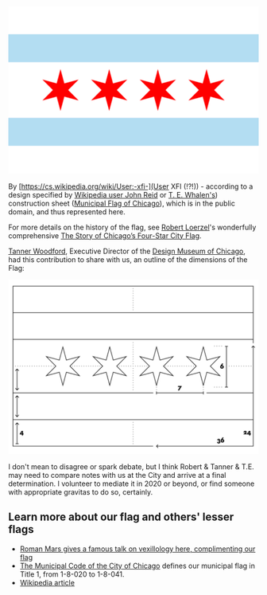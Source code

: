 

![Wikipedia's Chicago Flag](/assets/img/Flag_of_Chicago,_Illinois.svg)

By [https://cs.wikipedia.org/wiki/User:-xfi-](User XFI (!?!)) - according to a design specified by [Wikipedia user John Reid](https://en.wikipedia.org/wiki/User:John_Reid) or [T. E. Whalen's](http://introvert.net/blog/2004/04/17/what-is-the-deal-with-the-stars-on-the-chicago-flag/)) construction sheet ([Municipal Flag of Chicago](https://en.wikipedia.org/wiki/Talk:Municipal_Flag_of_Chicago)), which is in the public domain, and thus represented here.

For more details on the history of the flag, see [Robert Loerzel](https://twitter.com/robertloerzel)'s wonderfully comprehensive [The Story of Chicago’s Four-Star City Flag](https://medium.com/@robertloerzel/the-story-of-chicagos-four-star-city-flag-4042dc579cb2).

[Tanner Woodford](https://tannerwoodford.com/), Executive Director of the [Design Museum of Chicago](https://designchicago.org/), had this contribution to share with us, an outline of the dimensions of the Flag:

![An outline of the dimensions of the Chicago Flag, its proportions, and placement of its stars and bars.](/assets/img/Design-Museum-of-Chicago-flag-exoskeleton.png)

I don't mean to disagree or spark debate, but I think Robert & Tanner & T.E. may need to compare notes with us at the City and arrive at a final determination. I volunteer to mediate it in 2020 or beyond, or find someone with appropriate gravitas to do so, certainly. 

## Learn more about our flag and others' lesser flags

* [Roman Mars gives a famous talk on vexillology here, complimenting our flag](https://www.ted.com/talks/roman_mars_why_city_flags_may_be_the_worst_designed_thing_you_ve_never_noticed?language=en)
* [The Municipal Code of the City of Chicago](http://library.amlegal.com/nxt/gateway.dll/Illinois/chicago_il/municipalcodeofchicago?f=templates$fn=default.htm$3.0$vid=amlegal:chicago_il) defines our municipal flag in Title 1, from 1-8-020 to 1-8-041.
* [Wikipedia article](https://en.wikipedia.org/wiki/Flag_of_Chicago)


